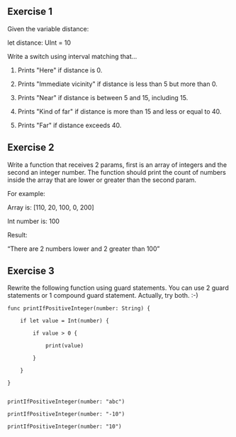 
<h2 >Exercise 1</h2>


Given the variable distance: 

let distance: UInt = 10 

Write a switch using interval matching that... 

   1. Prints "Here" if distance is 0. 

   2. Prints "Immediate vicinity" if distance is less than 5 but more than 0.

   3. Prints "Near" if distance is between 5 and 15, including 15. 

   4. Prints "Kind of far" if distance is more than 15 and less or equal to 40.

   5. Prints "Far" if distance exceeds 40.

<h2 >Exercise 2</h2>


Write a function that receives 2 params, first is an array of integers and the second an integer number. The function should print the count of numbers inside the array that are lower or greater than the second param.

For example: 

Array is: [110, 20, 100, 0, 200]

Int number is: 100

Result:

“There are 2 numbers lower and 2 greater than 100”

 
<h2 >Exercise 3</h2>

Rewrite the following function using guard statements. You can use 2 guard statements or 1 compound guard statement. Actually, try both. :-) 
```` 
func printIfPositiveInteger(number: String) { 

    if let value = Int(number) { 

        if value > 0 { 

            print(value) 

        } 

    } 

}


printIfPositiveInteger(number: "abc") 

printIfPositiveInteger(number: "-10") 

printIfPositiveInteger(number: "10")
```` 

